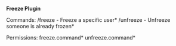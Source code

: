 **Freeze Plugin**

Commands:
/freeze - Freeze a specific user*
/unfreeze - Unfreeze someone is already frozen*


Permissions:
freeze.command*
unfreeze.command*
